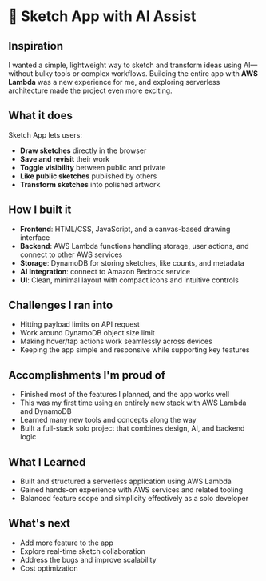 # 🎨 Sketch App with AI Assist

## Inspiration
I wanted a simple, lightweight way to sketch and transform ideas using AI—without bulky tools or complex workflows. Building the entire app with **AWS Lambda** was a new experience for me, and exploring serverless architecture made the project even more exciting.

## What it does
Sketch App lets users:
- **Draw sketches** directly in the browser
- **Save and revisit** their work
- **Toggle visibility** between public and private
- **Like public sketches** published by others
- **Transform sketches** into polished artwork

## How I built it
- **Frontend**: HTML/CSS, JavaScript, and a canvas-based drawing interface
- **Backend**: AWS Lambda functions handling storage, user actions, and connect to other AWS services
- **Storage**: DynamoDB for storing sketches, like counts, and metadata
- **AI Integration**: connect to Amazon Bedrock service
- **UI**: Clean, minimal layout with compact icons and intuitive controls


## Challenges I ran into
- Hitting payload limits on API request
- Work around DynamoDB object size limit
- Making hover/tap actions work seamlessly across devices
- Keeping the app simple and responsive while supporting key features

## Accomplishments I'm proud of
- Finished most of the features I planned, and the app works well
- This was my first time using an entirely new stack with AWS Lambda and DynamoDB
- Learned many new tools and concepts along the way
- Built a full-stack solo project that combines design, AI, and backend logic

## What I Learned
- Built and structured a serverless application using AWS Lambda
- Gained hands-on experience with AWS services and related tooling
- Balanced feature scope and simplicity effectively as a solo developer

## What's next
- Add more feature to the app
- Explore real-time sketch collaboration
- Address the bugs and improve scalability
- Cost optimization
